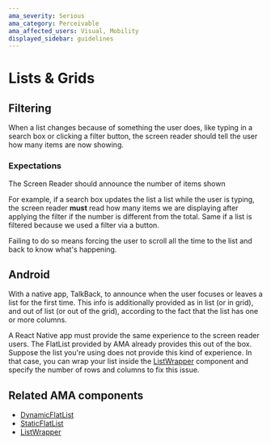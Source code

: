 ```yaml
---
ama_severity: Serious
ama_category: Perceivable
ama_affected_users: Visual, Mobility
displayed_sidebar: guidelines
---
```


# Lists & Grids

## Filtering

<AMASection />
<Serious label padding />

When a list changes because of something the user does, like typing in a search box or clicking a filter button, the screen reader should tell the user how many items are now showing.

### Expectations

<ScreenReader>
  <When title="The user filters a list">
    <Then noChildren>The Screen Reader should announce the number of items shown</Then>
  </When>
</ScreenReader>

For example, if a search box updates the list a list while the user is typing, the screen reader **must** read how many items we are displaying after applying the filter if the number is different from the total. Same if a list is filtered because we used a filter via a button.

Failing to do so means forcing the user to scroll all the time to the list and back to know what's happening.

## Android

With a native app, TalkBack, to announce when the user focuses or leaves a list for the first time. This info is additionally provided as in list (or in grid), and out of list (or out of the grid), according to the fact that the list has one or more columns.

A React Native app must provide the same experience to the screen reader users. The FlatList provided by AMA already provides this out of the box.
Suppose the list you're using does not provide this kind of experience. In that case, you can wrap your list inside the [ListWrapper](../components/ListWrapper.mdx) component and specify the number of rows and columns to fix this issue.

## Related AMA components

- [DynamicFlatList](../components/DynamicFlatList)
- [StaticFlatList](../components/StaticFlatList)
- [ListWrapper](../components/ListWrapper)
